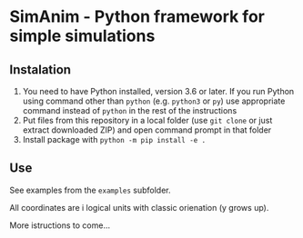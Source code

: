 # SimAnim - Python framework for simple simulations

## Instalation

 1. You need to have Python installed, version 3.6 or later. If you run Python using command other than `python` (e.g. `python3` or `py`) use appropriate command instead of `python` in the rest of the instructions
 2. Put files from this repository in a local folder (use `git clone` or just extract downloaded ZIP) and open command prompt in that folder
 3. Install package with `python -m pip install -e .`

## Use

See examples from the `examples` subfolder.

All coordinates are i logical units with classic orienation (y grows up).

More istructions to come...

